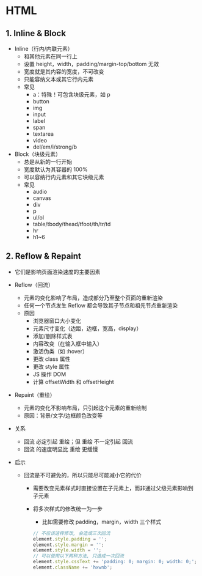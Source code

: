 # HTML

## 1. Inline & Block

- Inline（行内/内联元素）
  - 和其他元素在同一行上
  - 设置 height，width，padding/margin-top/bottom 无效
  - 宽度就是其内容的宽度，不可改变
  - 只能容纳文本或其它行内元素
  - 常见
    - a：特殊！可包含块级元素，如 p
    - button
    - img
    - input
    - label
    - span
    - textarea
    - video
    - del/em/i/strong/b
- Block（块级元素）
  - 总是从新的一行开始
  - 宽度默认为其容器的 100%
  - 可以容纳行内元素和其它块级元素
  - 常见
    - audio
    - canvas
    - div
    - p
    - ul/ol
    - table/tbody/thead/tfoot/th/tr/td
    - hr
    - h1~6

## 2. Reflow & Repaint

- 它们是影响页面渲染速度的主要因素

- Reflow（回流）

  - 元素的变化影响了布局，造成部分乃至整个页面的重新渲染
  - 任何一个节点发生 Reflow 都会导致其子节点和祖先节点重新渲染
  - 原因
    - 浏览器窗口大小变化
    - 元素尺寸变化（边距，边框，宽高，display）
    - 添加/删除样式表
    - 内容改变（在输入框中输入）
    - 激活伪类（如 :hover）
    - 更改 class 属性
    - 更改 style 属性
    - JS 操作 DOM
    - 计算 offsetWidth 和 offsetHeight

- Repaint（重绘）

  - 元素的变化不影响布局，只引起这个元素的重新绘制
  - 原因：背景/文字/边框颜色改变等

- 关系

  - 回流 必定引起 重绘；但 重绘 不一定引起 回流
  - 回流 的速度明显比 重绘 更缓慢

- 启示

  - 回流是不可避免的，所以只能尽可能减小它的代价

    - 需要改变元素样式时直接设置在子元素上，而非通过父级元素影响到子元素

    - 将多次样式的修改统一为一步

      - 比如需要修改 padding，margin，width 三个样式

      ```js
      // 不应该这样修改, 会造成三次回流
      element.style.padding = '';
      element.style.margin = '';
      element.style.width = '';
      // 可以使用以下两种方法, 只造成一次回流
      element.style.cssText += 'padding: 0; margin: 0; width: 0;';
      element.className += 'hxwnb';
      ```

      

